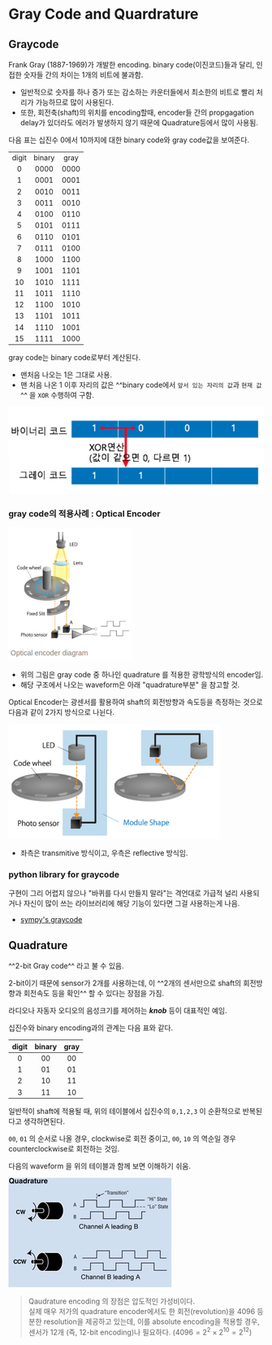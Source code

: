 # Gray Code and Quardrature

## Graycode

Frank Gray (1887-1969)가 개발한 encoding. binary code(이진코드)들과 달리, 인접한 숫자들 간의 차이는 1개의 비트에 불과함.

* 일반적으로 숫자를 하나 증가 또는 감소하는 카운터들에서 최소한의 비트로 빨리 처리가 가능하므로 많이 사용된다.
* 또한, 회전축(shaft)의 위치를 encoding할때, encoder들 간의 propgagation delay가 있더라도 에러가 발생하지 않기 때문에 Quadrature등에서 많이 사용됨.

다음 표는 십진수 0에서 10까지에 대한 binary code와 gray code값을 보여준다.

| | | |
|:---:|:---:|:---:|
|digit|binary|gray|
|0| 0000|0000|
|1|0001|0001|
|2|0010|0011|
|3|0011|0010|
|4|0100|0110|
|5|0101|0111|
|6|0110|0101|
|7|0111|0100|
|8|1000|1100|
|9|1001|1101|
|10|1010|1111|
|11|1011|1110|
|12|1100|1010|
|13|1101|1011|
|14|1110|1001|
|15|1111|1000|

gray code는 binary code로부터 계산된다.

* 맨처음 나오는 1은 그대로 사용.
* 맨 처음 나온 1 이후 자리의 값은 ^^binary code에서 `앞서 있는 자리의 값`과 `현재 값`^^ 을 `XOR` 수행하여 구함.

![graycode](img/graycode.png)

### gray code의 적용사례 : Optical Encoder

![optical encoder diagram](img/graycode_optical_encoder.png)

* 위의 그림은 gray code 중 하나인 quadrature 를 적용한 광학방식의 encoder임.
* 해당 구조에서 나오는 waveform은 아래 "quadrature부분" 을 참고할 것.

Optical Encoder는 광센서를 활용하여 shaft의 회전방향과 속도등을 측정하는 것으로 다음과 같이 2가지 방식으로 나뉜다.

![types](img/optical_encoder_types.png)

* 좌측은 transmitive 방식이고, 우측은 reflective 방식임.

### python library for graycode

구현이 그리 어렵지 않으나 "바퀴를 다시 만들지 말라"는 격언대로 가급적 널리 사용되거나 자신이 많이 쓰는 라이브러리에 해당 기능이 있다면 그걸 사용하는게 나음.

* [sympy's graycode](https://docs.sympy.org/latest/modules/combinatorics/graycode.html)


## Quadrature

^^2-bit Gray code^^ 라고 불 수 있음.

2-bit이기 때문에 sensor가 2개를 사용하는데, 이 ^^2개의 센서만으로 shaft의 회전방향과 회전속도 등을 확인^^ 할 수 있다는 장점을 가짐.

라디오나 자동자 오디오의 음성크기를 제어하는 ***knob*** 등이 대표적인 예임.

십진수와 binary encoding과의 관계는 다음 표와 같다.

|digit|binary|gray|
|:---:|:---:|:---:|
|0| 00 |00|
|1| 01 |01|
|2| 10 |11|
|3| 11 |10|

일반적이 shaft에 적용될 때, 위의 테이블에서 십진수의 `0,1,2,3` 이 순환적으로 반복된다고 생각하면된다. 

`00`, `01` 의 순서로 나올 경우,  clockwise로 회전 중이고, `00`, `10` 의 역순일 경우 counterclockwise로 회전하는 것임.

다음의 waveform 을 위의 테이블과 함께 보면 이해하기 쉬움.

![waveform](img/quadrature.png)

> Qaudrature encoding 의 장점은 압도적인 가성비이다.   
> 실제 매우 저가의 quadrature encoder에서도 한 회전(revolution)을 4096 등분한 resolution을 제공하고 있는데, 이를 absolute encoding을 적용할 경우, 센서가 12개 (즉, 12-bit encoding)나 필요하다. $(4096=2^2 \times 2^{10} =2^{12})$